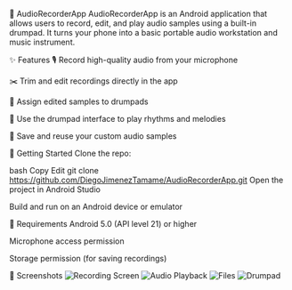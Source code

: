 🎵 AudioRecorderApp
AudioRecorderApp is an Android application that allows users to record, edit, and play audio samples using a built-in drumpad. It turns your phone into a basic portable audio workstation and music instrument.

✨ Features
🎙️ Record high-quality audio from your microphone

✂️ Trim and edit recordings directly in the app

🥁 Assign edited samples to drumpads

🎼 Use the drumpad interface to play rhythms and melodies

💾 Save and reuse your custom audio samples

🚀 Getting Started
Clone the repo:

bash
Copy
Edit
git clone https://github.com/DiegoJimenezTamame/AudioRecorderApp.git
Open the project in Android Studio

Build and run on an Android device or emulator

📱 Requirements
Android 5.0 (API level 21) or higher

Microphone access permission

Storage permission (for saving recordings)

📸 Screenshots
![Recording Screen](https://github.com/DiegoJimenezTamame/AudioRecorderApp/raw/main/screenshots/Recorder.jpeg)
![Audio Playback](https://github.com/DiegoJimenezTamame/AudioRecorderApp/raw/main/screenshots/Playback.jpeg)
![Files](https://github.com/DiegoJimenezTamame/AudioRecorderApp/raw/main/screenshots/Files.jpeg)
![Drumpad](https://github.com/DiegoJimenezTamame/AudioRecorderApp/raw/main/screenshots/Drumpad.jpeg)

